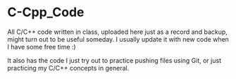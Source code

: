# C-Cpp_Code
All C/C++ code written in class, uploaded here just as a record and backup, might turn out to be useful someday. I usually update it with new code when I have some free time :)

It also has the code I just try out to practice pushing files using Git, or just practicing my C/C++ concepts in general.
